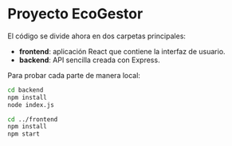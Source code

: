 # Proyecto EcoGestor

El código se divide ahora en dos carpetas principales:

- **frontend**: aplicación React que contiene la interfaz de usuario.
- **backend**: API sencilla creada con Express.

Para probar cada parte de manera local:

```bash
cd backend
npm install
node index.js
```

```bash
cd ../frontend
npm install
npm start
```
